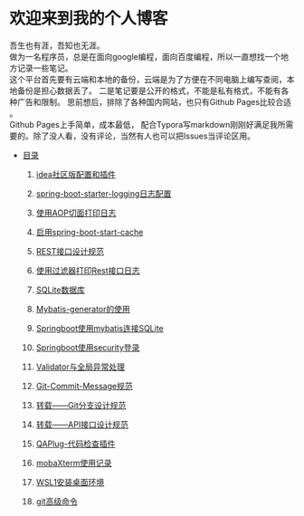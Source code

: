 # 欢迎来到我的个人博客

吾生也有涯，吾知也无涯。  
做为一名程序员，总是在面向google编程，面向百度编程，所以一直想找一个地方记录一些笔记。  
这个平台首先要有云端和本地的备份，云端是为了方便在不同电脑上编写查阅，本地备份是担心数据丢了。 
二是笔记要是公开的格式，不能是私有格式，不能有各种广告和限制。  思前想后，排除了各种国内网站，也只有Github Pages比较合适 。  
Github Pages上手简单，成本最低， 配合Typora写markdown刚刚好满足我所需要的。除了没人看，没有评论，当然有人也可以把Issues当评论区用。  




* [目录](https://zph-programmer.github.io)
  
    1. [idea社区版配置和插件](./docs/springboot/01-idea社区版配置和插件.md)
    
    2. [spring-boot-starter-logging日志配置](./docs/springboot/02-spring-boot-starter-logging日志配置.md)
    
    3. [使用AOP切面打印日志](./docs/springboot/03-使用AOP切面打印日志.md)
    
    4. [启用spring-boot-start-cache](./docs/springboot/04-启用spring-boot-start-cache.md)
    
    5. [REST接口设计规范](./docs/springboot/05-REST接口规范.md)
    
    6. [使用过滤器打印Rest接口日志](./docs/springboot/06-使用过滤器打印Rest接口日志.md)
    
    7. [SQLite数据库](./docs/springboot/07-SQLite数据库.md)
    
    8. [Mybatis-generator的使用](./docs/springboot/08-Mybatis-generator的使用.md)
    
    9. [Springboot使用mybatis连接SQLite](./docs/springboot/09-Springboot使用mybatis连接SQLite.md)
    
    10. [Springboot使用security登录](./docs/springboot/10-Springboot使用security登录.md)
    
    11. [Validator与全局异常处理](./docs/springboot/11-Validator与全局异常处理.md)
    
    12. [Git-Commit-Message规范](./docs/git/12-Git-Commit-Message规范.md)
    
    13. [转载——Git分支设计规范](./docs/git/13-Git分支设计规范.md)
    
    14. [转载——API接口设计规范](./docs/springboot/14-API接口设计规范.md)
    
    15. [QAPlug-代码检查插件](./docs/springboot/15-QAPlug-代码检查插件.md)
    
    16. [mobaXterm使用记录](docs/linux/01-mobaXterm使用记录.md)
    
    17. [WSL1安装桌面环境](docs/linux/02-WSL安装桌面环境.md)

    18. [git高级命令](docs/git/git高级命令.md)
    
        
    

